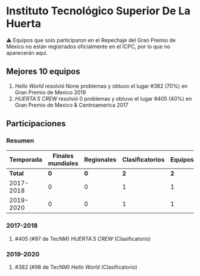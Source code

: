 # Instituto Tecnológico Superior De La Huerta

:warning: Equipos que solo participaron en el Repechaje del Gran Premio de México no están registrados oficialmente en el ICPC, por lo que no aparecerán aquí.

## Mejores 10 equipos

1. _Hello World_ resolvió None problemas y obtuvo el lugar #382 (70%) en Gran Premio de Mexico 2019
1. _HUERTA´S CREW_ resolvió 0 problemas y obtuvo el lugar #405 (40%) en Gran Premio de Mexico & Centroamerica 2017

## Participaciones

### Resumen

| Temporada | Finales mundiales | Regionales | Clasificatorios | Equipos |
| --- | --- | --- | --- | --- |
| **Total** | **0** | **0** | **2** | **2** |
| 2017-2018 | 0 | 0 | 1 | 1 |
| 2019-2020 | 0 | 0 | 1 | 1 |

### 2017-2018

1. #405 (#97 de TecNM) _HUERTA´S CREW_ (Clasificatorio)

### 2019-2020

1. #382 (#98 de TecNM) _Hello World_ (Clasificatorio)



